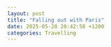 ```yaml
---
layout: post
title: "Falling out with Paris"
date: 2025-05-28 20:42:58 +1200
categories: Travelling
---
```

